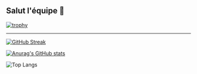 ## Salut l'équipe 👋

[![trophy](https://github-profile-trophy.vercel.app/?username=Heyrwann)](https://github.com/ryo-ma/github-profile-trophy)

---

[![GitHub Streak](https://github-readme-streak-stats.herokuapp.com?user=Heyrwann)](https://git.io/streak-stats)

[![Anurag's GitHub stats](https://github-readme-stats.vercel.app/api?username=Heyrwann)](https://github.com/anuraghazra/github-readme-stats)

![Top Langs](https://github-readme-stats.vercel.app/api/top-langs/?username=heyrwann&size_weight=0.5&count_weight=0.5)

<!--
**Heyrwann/Heyrwann** is a ✨ _special_ ✨ repository because its `README.md` (this file) appears on your GitHub profile.

Here are some ideas to get you started:

- 🔭 I’m currently working on ...
- 🌱 I’m currently learning ...
- 👯 I’m looking to collaborate on ...
- 🤔 I’m looking for help with ...
- 💬 Ask me about ...
- 📫 How to reach me: ...
- 😄 Pronouns: ...
- ⚡ Fun fact: ...
-->
